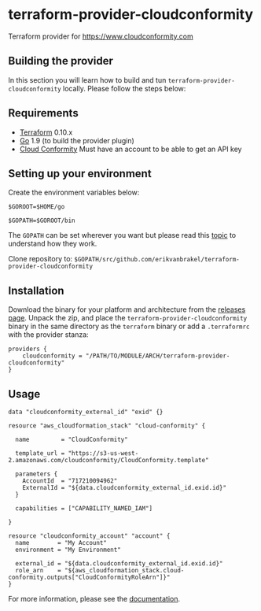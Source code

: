 # terraform-provider-cloudconformity

Terraform provider for https://www.cloudconformity.com

## Building the provider
In this section you will learn how to build and tun `terraform-provider-cloudconformity` locally. Please follow the
steps below:

Requirements
---------------------

 - [Terraform] 0.10.x
 - [Go] 1.9 (to build the provider plugin)
 - [Cloud Conformity] Must have an account to be able to get an API key


Setting up your environment
---------------------

Create the environment variables below:

`$GOROOT=$HOME/go`

`$GOPATH=$GOROOT/bin`

The `GOPATH` can be set wherever you want but please read this [topic][0] to understand how they work.

Clone repository to: `$GOPATH/src/github.com/erikvanbrakel/terraform-provider-cloudconformity`


## Installation
Download the binary for your platform and architecture from the [releases page]. Unpack the zip, and place the
`terraform-provider-cloudconformity` binary in the same directory as the `terraform` binary or add a `.terraformrc` with
the provider stanza:

```hcl
providers {
    cloudconformity = "/PATH/TO/MODULE/ARCH/terraform-provider-cloudconformity"
}
```


## Usage

```hcl
data "cloudconformity_external_id" "exid" {}

resource "aws_cloudformation_stack" "cloud-conformity" {

  name         = "CloudConformity"

  template_url = "https://s3-us-west-2.amazonaws.com/cloudconformity/CloudConformity.template"

  parameters {
    AccountId  = "717210094962"
    ExternalId = "${data.cloudconformity_external_id.exid.id}"
  }

  capabilities = ["CAPABILITY_NAMED_IAM"]

}

resource "cloudconformity_account" "account" {
  name        = "My Account"
  environment = "My Environment"

  external_id = "${data.cloudconformity_external_id.exid.id}"
  role_arn    = "${aws_cloudformation_stack.cloud-conformity.outputs["CloudConformityRoleArn"]}"
}
```

For more information, please see the [documentation].

[Terraform]: https://www.terraform.io/downloads.html
[Go]: https://golang.org/doc/install
[Cloud Conformity]: https://www.cloudconformity.com
[releases page]: https://github.com/erikvanbrakel/terraform-provider-cloudconformity/releases
[documentation]: docs/README.md
[0]: https://stackoverflow.com/questions/7970390/what-should-be-the-values-of-gopath-and-goroot